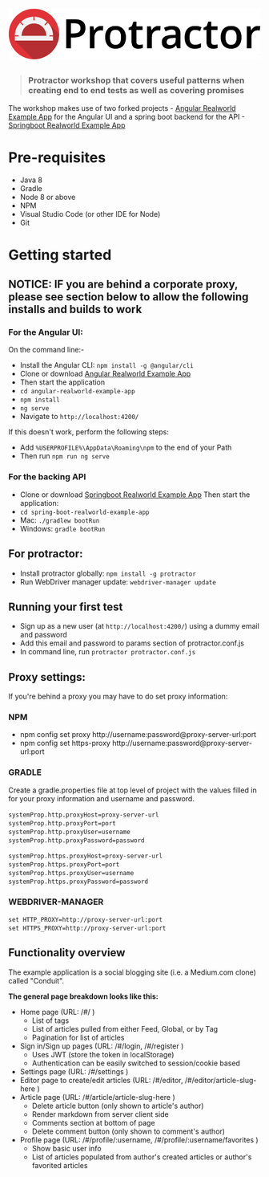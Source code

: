 # ![Protractor Workshop](protractor-logo-large.png)

> ### Protractor workshop that covers useful patterns when creating end to end tests as well as covering promises

The workshop makes use of two forked projects - [Angular Realworld Example App](https://github.com/hughleo/angular-realworld-example-app) for the Angular UI and a spring boot backend for the API - [Springboot Realworld Example App](https://github.com/hughleo/spring-boot-realworld-example-app)


# Pre-requisites
* Java 8
* Gradle
* Node 8 or above
* NPM
* Visual Studio Code (or other IDE for Node)
* Git

# Getting started

## NOTICE: IF you are behind a corporate proxy, please see section below to allow the following installs and builds to work

### For the Angular UI:
On the command line:-  
* Install the Angular CLI: `npm install -g @angular/cli`  
* Clone or download [Angular Realworld Example App](https://github.com/hughleo/angular-realworld-example-app)  
* Then start the application  
* `cd angular-realworld-example-app`
* `npm install`  
* `ng serve`  
* Navigate to `http://localhost:4200/`

If this doesn't work, perform the following steps:  
* Add `%USERPROFILE%\AppData\Roaming\npm` to the end of your Path  
* Then run `npm run ng serve`  

### For the backing API

* Clone or download [Springboot Realworld Example App](https://github.com/hughleo/spring-boot-realworld-example-app)
Then start the application:
* `cd spring-boot-realworld-example-app`  
* Mac: `./gradlew bootRun`
* Windows: `gradle bootRun`


## For protractor: 
* Install protractor globally: `npm install -g protractor`
* Run WebDriver manager update: `webdriver-manager update`

## Running your first test
 
* Sign up as a new user (at `http://localhost:4200/`) using a dummy email and password
* Add this email and password to params section of protractor.conf.js
* In command line, run `protractor protractor.conf.js`


## Proxy settings: 

If you're behind a proxy you may have to do set proxy information:

### NPM
* npm config set proxy http://username:password@proxy-server-url:port
* npm config set https-proxy http://username:password@proxy-server-url:port

### GRADLE

Create a gradle.properties file at top level of project with the values filled in for your proxy information and username and password.

`systemProp.http.proxyHost=proxy-server-url`  
`systemProp.http.proxyPort=port`  
`systemProp.http.proxyUser=username`  
`systemProp.http.proxyPassword=password`  
  
`systemProp.https.proxyHost=proxy-server-url`  
`systemProp.https.proxyPort=port`  
`systemProp.https.proxyUser=username`  
`systemProp.https.proxyPassword=password`  

### WEBDRIVER-MANAGER

`set HTTP_PROXY=http://proxy-server-url:port`   
`set HTTPS_PROXY=http://proxy-server-url:port`


## Functionality overview

The example application is a social blogging site (i.e. a Medium.com clone) called "Conduit". 

**The general page breakdown looks like this:**

- Home page (URL: /#/ )
    - List of tags
    - List of articles pulled from either Feed, Global, or by Tag
    - Pagination for list of articles
- Sign in/Sign up pages (URL: /#/login, /#/register )
    - Uses JWT (store the token in localStorage)
    - Authentication can be easily switched to session/cookie based
- Settings page (URL: /#/settings )
- Editor page to create/edit articles (URL: /#/editor, /#/editor/article-slug-here )
- Article page (URL: /#/article/article-slug-here )
    - Delete article button (only shown to article's author)
    - Render markdown from server client side
    - Comments section at bottom of page
    - Delete comment button (only shown to comment's author)
- Profile page (URL: /#/profile/:username, /#/profile/:username/favorites )
    - Show basic user info
    - List of articles populated from author's created articles or author's favorited articles


<br />


